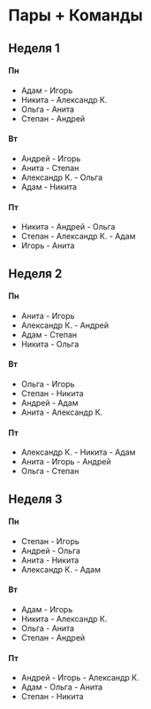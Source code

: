 # Пары + Команды

## Неделя 1

#### Пн
- Адам - Игорь
- Никита - Александр К.
- Ольга - Анита
- Степан - Андрей

#### Вт
- Андрей - Игорь
- Анита - Степан
- Александр К. - Ольга
- Адам - Никита

#### Пт
- Никита - Андрей - Ольга
- Степан - Александр К. - Адам
- Игорь - Анита


## Неделя 2

#### Пн
- Анита - Игорь
- Александр К. - Андрей
- Адам - Степан
- Никита - Ольга

#### Вт
- Ольга - Игорь
- Степан - Никита
- Андрей - Адам
- Анита - Александр К.

#### Пт
- Александр К. - Никита - Адам 
- Анита - Игорь - Андрей 
- Ольга - Степан


## Неделя 3

#### Пн
- Степан - Игорь
- Андрей - Ольга
- Анита - Никита
- Александр К. - Адам

#### Вт
- Адам - Игорь
- Никита - Александр К.
- Ольга - Анита
- Степан - Андрей

#### Пт
- Андрей - Игорь - Александр К.
- Адам - Ольга - Анита 
- Степан - Никита
